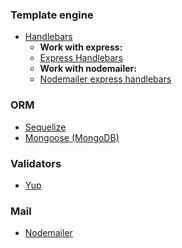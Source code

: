 ### Template engine
- [Handlebars](https://github.com/wycats/handlebars.js/)
  - **Work with express:**
  - [Express Handlebars](https://github.com/ericf/express-handlebars)
  - **Work with nodemailer:**
  - [Nodemailer express handlebars](https://github.com/yads/nodemailer-express-handlebars)

### ORM
- [Sequelize](https://github.com/sequelize/sequelize)
- [Mongoose (MongoDB)](https://github.com/Automattic/mongoose)

### Validators
- [Yup](https://github.com/jquense/yup)

### Mail
- [Nodemailer](https://github.com/nodemailer/nodemailer/)